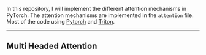 In this repository, I will implement the different attention mechanisms in PyTorch. The attention mechanisms are implemented in the `attention` file. Most of the code using [Pytorch](https://pytorch.org/) and [Triton](https://triton-lang.org/main/index.html).

<!-- @import "[TOC]" {cmd="toc" depthFrom=1 depthTo=6 orderedList=false} -->

---

## Multi Headed Attention
